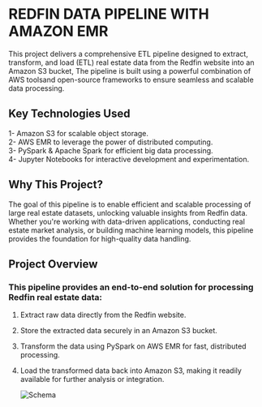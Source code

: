 # REDFIN DATA PIPELINE WITH AMAZON EMR

  This project delivers a comprehensive ETL pipeline designed to extract, transform, and load (ETL) 
real estate data from the Redfin website into an Amazon S3 bucket, 
The pipeline is built using a powerful combination of AWS toolsand open-source frameworks
to ensure seamless and scalable data processing.

## Key Technologies Used

1- Amazon S3 for scalable object storage.                                         
2- AWS EMR to leverage the power of distributed computing.                                        
3- PySpark & Apache Spark for efficient big data processing.                                      
4- Jupyter Notebooks for interactive development and experimentation.                              

## Why This Project?

The goal of this pipeline is to enable efficient and scalable processing of large real estate datasets, unlocking valuable insights from Redfin data. Whether you're working with data-driven applications, conducting real estate market analysis, or building machine learning models, this pipeline provides the foundation for high-quality data handling.

## Project Overview

### This pipeline provides an end-to-end solution for processing Redfin real estate data:

1) Extract raw data directly from the Redfin website.
2) Store the extracted data securely in an Amazon S3 bucket.
3) Transform the data using PySpark on AWS EMR for fast, distributed processing.
4) Load the transformed data back into Amazon S3, making it readily available for further analysis or integration.

   ![Schema](https://github.com/user-attachments/assets/5b617e69-cbe8-4140-8a96-5fac5cae5e9e)

